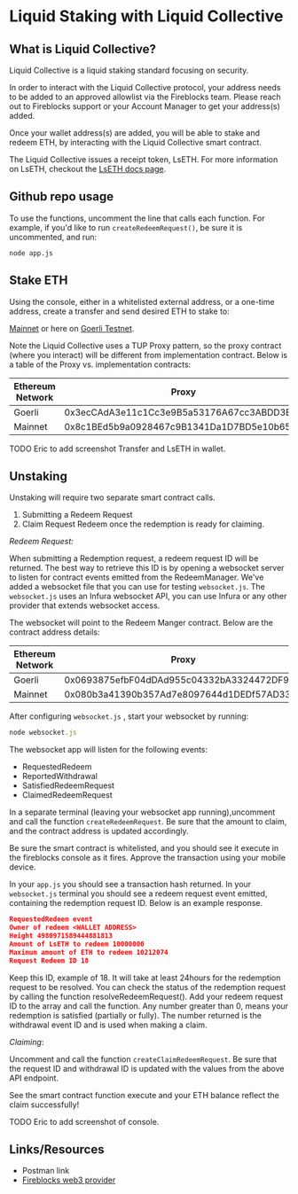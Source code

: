 
# Liquid Staking with Liquid Collective

## What is Liquid Collective?

Liquid Collective is a liquid staking standard focusing on security.

In order to interact with the Liquid Collective protocol, your address needs to be added to an approved allowlist via the Fireblocks team. Please reach out to Fireblocks support or your Account Manager to get your address(s) added.

Once your wallet address(s) are added, you will be able to stake and redeem ETH, by interacting with the Liquid Collective smart contract.

The Liquid Collective issues a receipt token, LsETH. For more information on LsETH, checkout the [LsETH docs page](https://docs.liquidcollective.io/eth/tokenomics/lseth).

## Github repo usage

To use the functions, uncomment the line that calls each function. For example, if you'd like to run `createRedeemRequest()`, be sure it is uncommented, and run:

```node app.js```

## Stake ETH

Using the console, either in a whitelisted external address, or a one-time address, create a transfer and
send desired ETH to stake to:

[Mainnet](https://etherscan.io/tokenholdings?a=0x8c1BEd5b9a0928467c9B1341Da1D7BD5e10b6549) or here on [Goerli Testnet](https://goerli.etherscan.io/address/0x3ecCAdA3e11c1Cc3e9B5a53176A67cc3ABDD3E46).

Note the Liquid Collective uses a TUP Proxy pattern, so the proxy contract (where you interact) will be different from implementation contract. Below is a table of the Proxy vs. implementation contracts:

| Ethereum Network | Proxy                                      | Implementation                             |
| ---------------- | ------------------------------------------ | ------------------------------------------ |
| Goerli           | 0x3ecCAdA3e11c1Cc3e9B5a53176A67cc3ABDD3E46 | 0xF32fC26C9604a380c311e7eC0c5E545917e7934f |
| Mainnet          | 0x8c1BEd5b9a0928467c9B1341Da1D7BD5e10b6549 | 0x48D93d8C45Fb25125F13cdd40529BbeaA97A6565 |

TODO Eric to add screenshot Transfer and LsETH in wallet. 

## Unstaking

Unstaking will require two separate smart contract calls.

1. Submitting a Redeem Request
2. Claim Request Redeem once the redemption is ready for claiming.

*Redeem Request:*

When submitting a Redemption request, a redeem request ID will be returned. The best way to retrieve this ID is by opening a websocket server to listen for contract events emitted from the RedeemManager. We've added a websocket file that you can use for testing `websocket.js`. The `websocket.js` uses an Infura websocket API, you can use Infura or any other provider that extends websocket access.

The websocket will point to the Redeem Manger contract. Below are the contract address details:

| Ethereum Network | Proxy                                      | Implementation                             |
| ---------------- | ------------------------------------------ | ------------------------------------------ |
| Goerli           | 0x0693875efbF04dDAd955c04332bA3324472DF980 | 0x653b549554669a06bb9e260b9f2c0a54f5d7e722 |
| Mainnet          | 0x080b3a41390b357Ad7e8097644d1DEDf57AD3375 | 0x423ce5282c460eed5fe0786b4d47d2c2a4ef3721 |

After configuring `websocket.js` , start your websocket by running:

```js
node websocket.js
```

The websocket app will listen for the following events:
- RequestedRedeem
- ReportedWithdrawal
- SatisfiedRedeemRequest
- ClaimedRedeemRequest

In a separate terminal (leaving your websocket app running),uncomment and call the function `createRedeemRequest`. Be sure that the amount to claim, and the contract address is updated accordingly.

Be sure the smart contract is whitelisted, and you should see it execute in the fireblocks console as it fires. Approve the transaction using your mobile device.

In your `app.js` you should see a transaction hash returned. In your `websocket.js` terminal you should see a redeem request event emitted, containing the redemption request ID. Below is an example response.

```json
RequestedRedeem event
Owner of redeem <WALLET ADDRESS>
Height 4980971589444881813
Amount of LsETH to redeem 10000000
Maximum amount of ETH to redeem 10212074
Request Redeem ID 18
```

Keep this ID, example of 18. It will take at least 24hours for the redemption request to be resolved. You can check the status of the redemption request by calling the function resolveRedeemRequest(). Add your redeem request ID to the array and call the function. Any number greater than 0, means your redemption is satisfied (partially or fully). The number returned is the withdrawal event ID and is used when making a claim.

*Claiming*:

Uncomment and call the function `createClaimRedeemRequest`. Be sure that the request ID and withdrawal ID is updated with the values from the above API endpoint.

See the smart contract function execute and your ETH balance reflect the claim successfully!

TODO Eric to add screenshot of console. 

## Links/Resources

- Postman link
- [Fireblocks web3 provider](https://github.com/fireblocks/fireblocks-web3-provider/)
